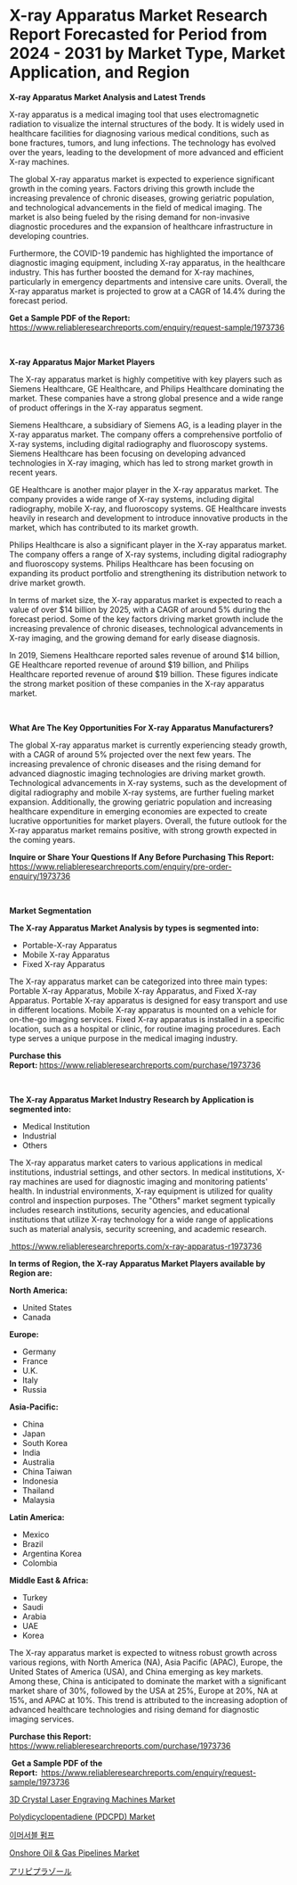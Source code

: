 <p><h1>X-ray Apparatus Market Research Report Forecasted for Period from 2024 -  2031 by Market Type, Market Application, and Region</h1></p><p><strong>X-ray Apparatus Market Analysis and Latest Trends</strong></p>
<p><p>X-ray apparatus is a medical imaging tool that uses electromagnetic radiation to visualize the internal structures of the body. It is widely used in healthcare facilities for diagnosing various medical conditions, such as bone fractures, tumors, and lung infections. The technology has evolved over the years, leading to the development of more advanced and efficient X-ray machines.</p><p>The global X-ray apparatus market is expected to experience significant growth in the coming years. Factors driving this growth include the increasing prevalence of chronic diseases, growing geriatric population, and technological advancements in the field of medical imaging. The market is also being fueled by the rising demand for non-invasive diagnostic procedures and the expansion of healthcare infrastructure in developing countries.</p><p>Furthermore, the COVID-19 pandemic has highlighted the importance of diagnostic imaging equipment, including X-ray apparatus, in the healthcare industry. This has further boosted the demand for X-ray machines, particularly in emergency departments and intensive care units. Overall, the X-ray apparatus market is projected to grow at a CAGR of 14.4% during the forecast period.</p></p>
<p><strong>Get a Sample PDF of the Report:&nbsp;</strong> <a href="https://www.reliableresearchreports.com/enquiry/request-sample/1973736">https://www.reliableresearchreports.com/enquiry/request-sample/1973736</a></p>
<p>&nbsp;</p>
<p><strong>X-ray Apparatus Major Market Players</strong></p>
<p><p>The X-ray apparatus market is highly competitive with key players such as Siemens Healthcare, GE Healthcare, and Philips Healthcare dominating the market. These companies have a strong global presence and a wide range of product offerings in the X-ray apparatus segment.</p><p>Siemens Healthcare, a subsidiary of Siemens AG, is a leading player in the X-ray apparatus market. The company offers a comprehensive portfolio of X-ray systems, including digital radiography and fluoroscopy systems. Siemens Healthcare has been focusing on developing advanced technologies in X-ray imaging, which has led to strong market growth in recent years. </p><p>GE Healthcare is another major player in the X-ray apparatus market. The company provides a wide range of X-ray systems, including digital radiography, mobile X-ray, and fluoroscopy systems. GE Healthcare invests heavily in research and development to introduce innovative products in the market, which has contributed to its market growth.</p><p>Philips Healthcare is also a significant player in the X-ray apparatus market. The company offers a range of X-ray systems, including digital radiography and fluoroscopy systems. Philips Healthcare has been focusing on expanding its product portfolio and strengthening its distribution network to drive market growth.</p><p>In terms of market size, the X-ray apparatus market is expected to reach a value of over $14 billion by 2025, with a CAGR of around 5% during the forecast period. Some of the key factors driving market growth include the increasing prevalence of chronic diseases, technological advancements in X-ray imaging, and the growing demand for early disease diagnosis.</p><p>In 2019, Siemens Healthcare reported sales revenue of around $14 billion, GE Healthcare reported revenue of around $19 billion, and Philips Healthcare reported revenue of around $19 billion. These figures indicate the strong market position of these companies in the X-ray apparatus market.</p></p>
<p>&nbsp;</p>
<p><strong>What Are The Key Opportunities For X-ray Apparatus Manufacturers?</strong></p>
<p><p>The global X-ray apparatus market is currently experiencing steady growth, with a CAGR of around 5% projected over the next few years. The increasing prevalence of chronic diseases and the rising demand for advanced diagnostic imaging technologies are driving market growth. Technological advancements in X-ray systems, such as the development of digital radiography and mobile X-ray systems, are further fueling market expansion. Additionally, the growing geriatric population and increasing healthcare expenditure in emerging economies are expected to create lucrative opportunities for market players. Overall, the future outlook for the X-ray apparatus market remains positive, with strong growth expected in the coming years.</p></p>
<p><strong>Inquire or Share Your Questions If Any Before Purchasing This Report:</strong> <a href="https://www.reliableresearchreports.com/enquiry/pre-order-enquiry/1973736">https://www.reliableresearchreports.com/enquiry/pre-order-enquiry/1973736</a></p>
<p>&nbsp;</p>
<p><strong>Market Segmentation</strong></p>
<p><strong>The X-ray Apparatus Market Analysis by types is segmented into:</strong></p>
<p><ul><li>Portable-X-ray Apparatus</li><li>Mobile X-ray Apparatus</li><li>Fixed X-ray Apparatus</li></ul></p>
<p><p>The X-ray apparatus market can be categorized into three main types: Portable X-ray Apparatus, Mobile X-ray Apparatus, and Fixed X-ray Apparatus. Portable X-ray apparatus is designed for easy transport and use in different locations. Mobile X-ray apparatus is mounted on a vehicle for on-the-go imaging services. Fixed X-ray apparatus is installed in a specific location, such as a hospital or clinic, for routine imaging procedures. Each type serves a unique purpose in the medical imaging industry.</p></p>
<p><strong>Purchase this Report:&nbsp;</strong><a href="https://www.reliableresearchreports.com/purchase/1973736">https://www.reliableresearchreports.com/purchase/1973736</a></p>
<p>&nbsp;</p>
<p><strong>The X-ray Apparatus Market Industry Research by Application is segmented into:</strong></p>
<p><ul><li>Medical Institution</li><li>Industrial</li><li>Others</li></ul></p>
<p><p>The X-ray apparatus market caters to various applications in medical institutions, industrial settings, and other sectors. In medical institutions, X-ray machines are used for diagnostic imaging and monitoring patients' health. In industrial environments, X-ray equipment is utilized for quality control and inspection purposes. The "Others" market segment typically includes research institutions, security agencies, and educational institutions that utilize X-ray technology for a wide range of applications such as material analysis, security screening, and academic research.</p></p>
<p><a href="https://www.reliableresearchreports.com/x-ray-apparatus-r1973736">&nbsp;https://www.reliableresearchreports.com/x-ray-apparatus-r1973736</a></p>
<p><strong>In terms of Region, the X-ray Apparatus Market Players available by Region are:</strong></p>
<p>
    <p> <strong> North America: </strong>
        <ul>
            <li>United States</li>
            <li>Canada</li>
        </ul>
        </p> 
    <p> <strong> Europe: </strong>
        <ul>
            <li>Germany</li>
            <li>France</li>
            <li>U.K.</li>
            <li>Italy</li>
            <li>Russia</li>
        </ul>
        </p> 
    <p> <strong> Asia-Pacific: </strong>
        <ul>
            <li>China</li>
            <li>Japan</li>
            <li>South Korea</li>
            <li>India</li>
            <li>Australia</li>
            <li>China Taiwan</li>
            <li>Indonesia</li>
            <li>Thailand</li>
            <li>Malaysia</li>
        </ul>
        </p> 
    <p> <strong> Latin America: </strong>
        <ul>
            <li>Mexico</li>
            <li>Brazil</li>
            <li>Argentina Korea</li>
            <li>Colombia</li>
        </ul>
        </p> 
    <p> <strong> Middle East & Africa: </strong>
        <ul>
            <li>Turkey</li>
            <li>Saudi</li>
            <li>Arabia</li>
            <li>UAE</li>
            <li>Korea</li>
        </ul>
    </p>
    </p>
<p><p>The X-ray apparatus market is expected to witness robust growth across various regions, with North America (NA), Asia Pacific (APAC), Europe, the United States of America (USA), and China emerging as key markets. Among these, China is anticipated to dominate the market with a significant market share of 30%, followed by the USA at 25%, Europe at 20%, NA at 15%, and APAC at 10%. This trend is attributed to the increasing adoption of advanced healthcare technologies and rising demand for diagnostic imaging services.</p></p>
<p><strong>Purchase this Report: </strong><a href="https://www.reliableresearchreports.com/purchase/1973736">https://www.reliableresearchreports.com/purchase/1973736</a></p>
<p>&nbsp;<strong>Get a Sample PDF of the Report:&nbsp;&nbsp;</strong><a href="https://www.reliableresearchreports.com/enquiry/request-sample/1973736">https://www.reliableresearchreports.com/enquiry/request-sample/1973736</a></p>
<p><strong></strong></p>
<p><p><a href="https://github.com/changoleonlaverguenzanoexiste/Market-Research-Report-List-3/blob/main/3d-crystal-laser-engraving-machines-market.md">3D Crystal Laser Engraving Machines Market</a></p><p><a href="https://issuu.com/reportprime-2/docs/polydicyclopentadiene-pdcpd-market-size-2030.pptx">Polydicyclopentadiene (PDCPD) Market</a></p><p><a href="https://github.com/PhilToryphy7876567/Market-Research-Report-List-1/blob/main/525444741145.md">이머서블 펌프</a></p><p><a href="https://github.com/tamvrosiya/Market-Research-Report-List-4/blob/main/onshore-oil-gas-pipelines-market.md">Onshore Oil & Gas Pipelines Market</a></p><p><a href="https://medium.com/@elmorunolfsson2023/%E3%82%A2%E3%83%AA%E3%83%94%E3%83%97%E3%83%A9%E3%82%BE%E3%83%BC%E3%83%AB%E5%B8%82%E5%A0%B4%E3%81%AE%E8%A6%8F%E6%A8%A1%E3%81%A8%E5%B8%82%E5%A0%B4%E5%8B%95%E5%90%91-%E5%AE%8C%E5%85%A8%E3%81%AA%E7%94%A3%E6%A5%AD%E6%A6%82%E8%A6%81-2024%E5%B9%B4%E3%81%8B%E3%82%892031%E5%B9%B4-83884bce668a">アリピプラゾール</a></p></p>